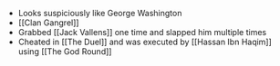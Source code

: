 - Looks suspiciously like George Washington
- [[Clan Gangrel]]
- Grabbed [[Jack Vallens]] one time and slapped him multiple times
- Cheated in [[The Duel]] and was executed by [[Hassan Ibn Haqim]] using [[The God Round]]